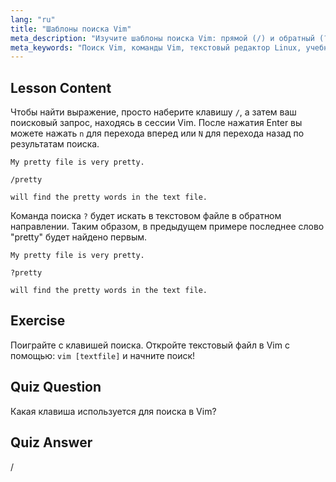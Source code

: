```yaml
---
lang: "ru"
title: "Шаблоны поиска Vim"
meta_description: "Изучите шаблоны поиска Vim: прямой (/) и обратный (?) поиск. Перемещайтесь по результатам с помощью 'n' и 'N'. Улучшите свои навыки Vim уже сегодня!"
meta_keywords: "Поиск Vim, команды Vim, текстовый редактор Linux, учебник Vim, руководство Vim, Vim для начинающих"
---
```


## Lesson Content

Чтобы найти выражение, просто наберите клавишу `/`, а затем ваш поисковый запрос, находясь в сессии Vim. После нажатия Enter вы можете нажать `n` для перехода вперед или `N` для перехода назад по результатам поиска.

```plaintext
My pretty file is very pretty.

/pretty

will find the pretty words in the text file.
```

Команда поиска `?` будет искать в текстовом файле в обратном направлении. Таким образом, в предыдущем примере последнее слово "pretty" будет найдено первым.

```plaintext
My pretty file is very pretty.

?pretty

will find the pretty words in the text file.
```

## Exercise

Поиграйте с клавишей поиска. Откройте текстовый файл в Vim с помощью: `vim [textfile]` и начните поиск!

## Quiz Question

Какая клавиша используется для поиска в Vim?

## Quiz Answer

/
